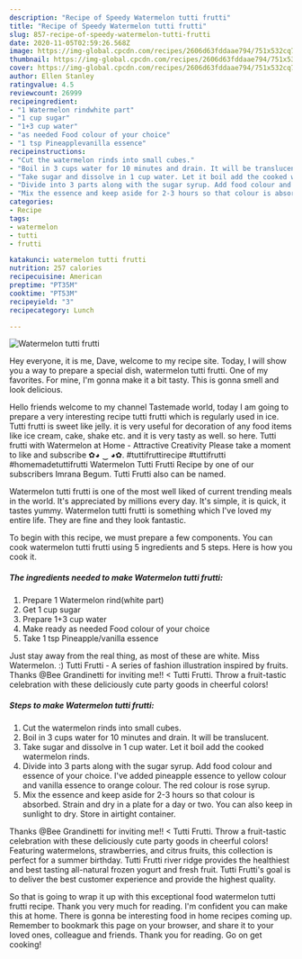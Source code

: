 ```yaml
---
description: "Recipe of Speedy Watermelon tutti frutti"
title: "Recipe of Speedy Watermelon tutti frutti"
slug: 857-recipe-of-speedy-watermelon-tutti-frutti
date: 2020-11-05T02:59:26.568Z
image: https://img-global.cpcdn.com/recipes/2606d63fddaae794/751x532cq70/watermelon-tutti-frutti-recipe-main-photo.jpg
thumbnail: https://img-global.cpcdn.com/recipes/2606d63fddaae794/751x532cq70/watermelon-tutti-frutti-recipe-main-photo.jpg
cover: https://img-global.cpcdn.com/recipes/2606d63fddaae794/751x532cq70/watermelon-tutti-frutti-recipe-main-photo.jpg
author: Ellen Stanley
ratingvalue: 4.5
reviewcount: 26999
recipeingredient:
- "1 Watermelon rindwhite part"
- "1 cup sugar"
- "1+3 cup water"
- "as needed Food colour of your choice"
- "1 tsp Pineapplevanilla essence"
recipeinstructions:
- "Cut the watermelon rinds into small cubes."
- "Boil in 3 cups water for 10 minutes and drain. It will be translucent."
- "Take sugar and dissolve in 1 cup water. Let it boil add the cooked watermelon rinds."
- "Divide into 3 parts along with the sugar syrup. Add food colour and essence of your choice. I&#39;ve added pineapple essence to yellow colour and vanilla essence to orange colour. The red colour is rose syrup."
- "Mix the essence and keep aside for 2-3 hours so that colour is absorbed. Strain and dry in a plate for a day or two. You can also keep in sunlight to dry. Store in airtight container."
categories:
- Recipe
tags:
- watermelon
- tutti
- frutti

katakunci: watermelon tutti frutti 
nutrition: 257 calories
recipecuisine: American
preptime: "PT35M"
cooktime: "PT53M"
recipeyield: "3"
recipecategory: Lunch

---
```



![Watermelon tutti frutti](https://img-global.cpcdn.com/recipes/2606d63fddaae794/751x532cq70/watermelon-tutti-frutti-recipe-main-photo.jpg)

Hey everyone, it is me, Dave, welcome to my recipe site. Today, I will show you a way to prepare a special dish, watermelon tutti frutti. One of my favorites. For mine, I'm gonna make it a bit tasty. This is gonna smell and look delicious.

Hello friends welcome to my channel Tastemade world, today I am going to prepare a very interesting recipe tutti frutti which is regularly used in ice. Tutti frutti is sweet like jelly. it is very useful for decoration of any food items like ice cream, cake, shake etc. and it is very tasty as well. so here. Tutti frutti with Watermelon at Home - Attractive Creativity Please take a moment to like and subscribe ✿◕ ‿ ◕✿. #tuttifruttirecipe #tuttifrutti #homemadetuttifrutti Watermelon Tutti Frutti Recipe by one of our subscribers Imrana Begum. Tutti Frutti also can be named.

Watermelon tutti frutti is one of the most well liked of current trending meals in the world. It's appreciated by millions every day. It's simple, it is quick, it tastes yummy. Watermelon tutti frutti is something which I've loved my entire life. They are fine and they look fantastic.


To begin with this recipe, we must prepare a few components. You can cook watermelon tutti frutti using 5 ingredients and 5 steps. Here is how you cook it.

<!--inarticleads1-->

##### The ingredients needed to make Watermelon tutti frutti:

1. Prepare 1 Watermelon rind(white part)
1. Get 1 cup sugar
1. Prepare 1+3 cup water
1. Make ready as needed Food colour of your choice
1. Take 1 tsp Pineapple/vanilla essence


Just stay away from the real thing, as most of these are white. Miss Watermelon. :) Tutti Frutti - A series of fashion illustration inspired by fruits. Thanks @Bee Grandinetti for inviting me!! &lt; Tutti Frutti. Throw a fruit-tastic celebration with these deliciously cute party goods in cheerful colors! 

<!--inarticleads2-->

##### Steps to make Watermelon tutti frutti:

1. Cut the watermelon rinds into small cubes.
1. Boil in 3 cups water for 10 minutes and drain. It will be translucent.
1. Take sugar and dissolve in 1 cup water. Let it boil add the cooked watermelon rinds.
1. Divide into 3 parts along with the sugar syrup. Add food colour and essence of your choice. I&#39;ve added pineapple essence to yellow colour and vanilla essence to orange colour. The red colour is rose syrup.
1. Mix the essence and keep aside for 2-3 hours so that colour is absorbed. Strain and dry in a plate for a day or two. You can also keep in sunlight to dry. Store in airtight container.


Thanks @Bee Grandinetti for inviting me!! &lt; Tutti Frutti. Throw a fruit-tastic celebration with these deliciously cute party goods in cheerful colors! Featuring watermelons, strawberries, and citrus fruits, this collection is perfect for a summer birthday. Tutti Frutti river ridge provides the healthiest and best tasting all-natural frozen yogurt and fresh fruit. Tutti Frutti&#39;s goal is to deliver the best customer experience and provide the highest quality. 

So that is going to wrap it up with this exceptional food watermelon tutti frutti recipe. Thank you very much for reading. I'm confident you can make this at home. There is gonna be interesting food in home recipes coming up. Remember to bookmark this page on your browser, and share it to your loved ones, colleague and friends. Thank you for reading. Go on get cooking!
